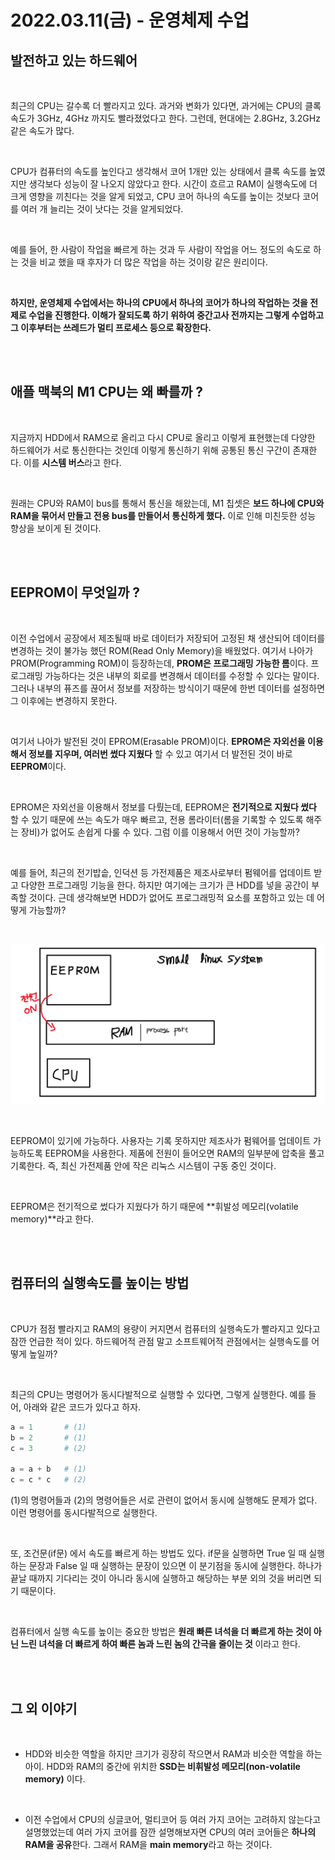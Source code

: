 # 2022.03.11(금) - 운영체제 수업

## 발전하고 있는 하드웨어

<br>

최근의 CPU는 갈수록 더 빨라지고 있다. 과거와 변화가 있다면, 과거에는 CPU의 클록 속도가 3GHz, 4GHz 까지도 빨라졌었다고 한다. 그런데, 현대에는 2.8GHz, 3.2GHz 같은 속도가 많다.

<br>

CPU가 컴퓨터의 속도를 높인다고 생각해서 코어 1개만 있는 상태에서 클록 속도를 높였지만 생각보다 성능이 잘 나오지 않았다고 한다. 시간이 흐르고 RAM이 실행속도에 더 크게 영향을 끼친다는 것을 알게 되었고, CPU 코어 하나의 속도를 높이는 것보다 코어를 여러 개 늘리는 것이 낫다는 것을 알게되었다.

<br>

예를 들어, 한 사람이 작업을 빠르게 하는 것과 두 사람이 작업을 어느 정도의 속도로 하는 것을 비교 했을 때 후자가 더 많은 작업을 하는 것이랑 같은 원리이다.

<br>

**하지만, 운영체제 수업에서는 하나의 CPU에서 하나의 코어가 하나의 작업하는 것을 전제로 수업을 진행한다. 이해가 잘되도록 하기 위하여 중간고사 전까지는 그렇게 수업하고 그 이후부터는 쓰레드가 멀티 프로세스 등으로 확장한다.**

<br><br>

## 애플 맥북의 M1 CPU는 왜 빠를까 ?

<br>

지금까지 HDD에서 RAM으로 올리고 다시 CPU로 올리고 이렇게 표현했는데 다양한 하드웨어가 서로 통신한다는 것인데 이렇게 통신하기 위해 공통된 통신 구간이 존재한다. 이를 **시스템 버스**라고 한다.

<br>

원래는 CPU와 RAM이 bus를 통해서 통신을 해왔는데, M1 칩셋은 **보드 하나에 CPU와 RAM을 묶어서 만들고 전용 bus를 만들어서 통신하게 했다.** 이로 인해 미친듯한 성능 향상을 보이게 된 것이다.

<br><br>

## EEPROM이 무엇일까 ?

<br>

이전 수업에서 공장에서 제조될때 바로 데이터가 저장되어 고정된 채 생산되어 데이터를 변경하는 것이 불가능 했던 ROM(Read Only Memory)을 배웠었다. 여기서 나아가 PROM(Programming ROM)이 등장하는데, **PROM은 프로그래밍 가능한 롬**이다. 프로그래밍 가능하다는 것은 내부의 회로를 변경해서 데이터를 수정할 수 있다는 말이다. 그러나 내부의 퓨즈를 끊어서 정보를 저장하는 방식이기 때문에 한번 데이터를 설정하면 그 이후에는 변경하지 못한다.

<br>

여기서 나아가 발전된 것이 EPROM(Erasable PROM)이다. **EPROM은 자외선을 이용해서 정보를 지우며, 여러번 썼다 지웠다** 할 수 있고 여기서 더 발전된 것이 바로 **EEPROM**이다.

<br>

EPROM은 자외선을 이용해서 정보를 다뤘는데, EEPROM은 **전기적으로 지웠다 썼다** 할 수 있기 때문에 쓰는 속도가 매우 빠르고, 전용 롬라이터(롬을 기록할 수 있도록 해주는 장비)가 없어도 손쉽게 다룰 수 있다. 그럼 이를 이용해서 어떤 것이 가능할까?

<br>

예를 들어, 최근의 전기밥솥, 인덕션 등 가전제품은 제조사로부터 펌웨어를 업데이트 받고 다양한 프로그래밍 기능을 한다. 하지만 여기에는 크기가 큰 HDD를 넣을 공간이 부족할 것이다. 근데 생각해보면 HDD가 없어도 프로그래밍적 요소를 포함하고 있는 데 어떻게 가능할까?

<br>

<p align="center"><img src="img/2022.03.11.img01.png"></img></p>

<br>

EEPROM이 있기에 가능하다. 사용자는 기록 못하지만 제조사가 펌웨어를 업데이트 가능하도록 EEPROM을 사용한다. 제품에 전원이 들어오면 RAM의 일부분에 압축을 풀고 기록한다. 즉, 최신 가전제품 안에 작은 리눅스 시스템이 구동 중인 것이다.

<br>

EEPROM은 전기적으로 썼다가 지웠다가 하기 때문에 **휘발성 메모리(volatile memory)**라고 한다.

<br><br>

## 컴퓨터의 실행속도를 높이는 방법

<br>

CPU가 점점 빨라지고 RAM의 용량이 커지면서 컴퓨터의 실행속도가 빨라지고 있다고 잠깐 언급한 적이 있다. 하드웨어적 관점 말고 소프트웨어적 관점에서는 실행속도를 어떻게 높일까?

<br>

최근의 CPU는 명령어가 동시다발적으로 실행할 수 있다면, 그렇게 실행한다. 예를 들어, 아래와 같은 코드가 있다고 하자.

```python
a = 1       # (1)
b = 2       # (1)
c = 3       # (2)

a = a + b   # (1)
c = c * c   # (2)
```

(1)의 명령어들과 (2)의 명령어들은 서로 관련이 없어서 동시에 실행해도 문제가 없다. 이런 명령어를 동시다발적으로 실행한다.

<br>

또, 조건문(if문) 에서 속도를 빠르게 하는 방법도 있다. if문을 실행하면 True 일 때 실행하는 문장과 False 일 때 실행하는 문장이 있으면 이 분기점을 동시에 실행한다. 하나가 끝날 때까지 기다리는 것이 아니라 동시에 실행하고 해당하는 부분 외의 것을 버리면 되기 때문이다.

<br>

컴퓨터에서 실행 속도를 높이는 중요한 방법은 **원래 빠른 녀석을 더 빠르게 하는 것이 아닌 느린 녀석을 더 빠르게 하여 빠른 놈과 느린 놈의 간극을 줄이는 것** 이라고 한다.

<br><br>

## 그 외 이야기

<br>

- HDD와 비슷한 역할을 하지만 크기가 굉장히 작으면서 RAM과 비슷한 역할을 하는 아이. HDD와 RAM의 중간에 위치한 **SSD는 비휘발성 메모리(non-volatile memory)** 이다.

<br>

- 이전 수업에서 CPU의 싱글코어, 멀티코어 등 여러 가지 코어는 고려하지 않는다고 설명했었는데 여러 가지 코어를 잠깐 설명해보자면 CPU의 여러 코어들은 **하나의 RAM을 공유**한다. 그래서 RAM을 **main memory**라고 하는 것이다.
